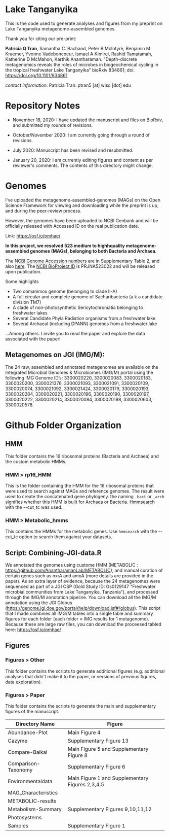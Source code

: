 # Lake Tanganyika
This is the code used to generate analyses and figures from my preprint on Lake Tanganyika metagenome-assembled genomes.

Thank you for citing our pre-print:

**Patricia Q Tran**, Samantha C. Bachand, Peter B McIntyre, Benjamin M Kraemer, Yvonne Vadeboncoeur, Ismael A Kimirei, Rashid Tamatamah, Katherine D McMahon, Karthik Anantharaman. "Depth-discrete metagenomics reveals the roles of microbes in biogeochemical cycling in the tropical freshwater Lake Tanganyika" bioRxiv 834861; doi: https://doi.org/10.1101/834861

_contact information_: Patricia Tran: ptran5 [at] wisc [dot] edu

# Repository Notes
- November 18, 2020: I have updated the manuscript and files on BioRxiv, and submitted my rounds of revisions.

- October/November 2020: I am currently going through a round of revisions.

- July 2020: Manuscript has been revised and resubmitted. 

- January 20, 2020: I am currently editing figures and content as per reviewer's comments. The contents of this directory might change.

# Genomes
I've uploaded the metagenome-assembled-genomes (MAGs) on the Open Science Framework for viewing and downloading while the preprint is up, and during the peer-review process.

However, the genomes have been uploaded to NCBI Genbank and will be officially released with Accessed ID on the real publication date.

Link: https://osf.io/pmhae/

**In this project, we resolved 523 medium to highhquality metagenome-assembled genomes (MAGs), belonging to both Bacteria and Archaea.**

The [NCBI Genome Accession numbers](https://www.ncbi.nlm.nih.gov/genome/) are in Supplementary Table 2, and also [here](https://github.com/patriciatran/LakeTanganyika/blob/master/NCBI_Accessions_LakeTanganyika_MAGs.txt).
The [NCBI BioProject ID](https://www.ncbi.nlm.nih.gov/bioproject/) is PRJNA523022 and will be released upon publication.

Some highlights
- Two comammox genome (belonging to clade II-A)
- A full circular and complete genome of Sacharibacteria (a.k.a candidate division TM7)
- A clade of non-photosynthetic Sericytochromatia belonging to freshwater lakes
- Several Candidate Phyla Radiation organisms from a freshwater lake
- Several Archaeal (including DPANN) genomes from a freshwater lake

...Among others. I invite you to read the paper and explore the data associated with the paper!

## Metagenomes on JGI (IMG/M):
The 24 raw, assembled and annotated metagenomes are available on the Integrated Microbial Genomes & Microbiomes (IMG/M) portal using the following IMG Genome ID’s: 3300020220, 3300020083, 3300020183, 3300020200, 3300021376, 3300021093, 3300021091, 3300020109, 3300020074, 3300021092, 3300021424, 3300020179, 3300020193, 3300020204, 3300020221, 3300020196, 3300020190, 3300020197, 3300020222, 3300020214, 3300020084, 3300020198, 3300020603, 3300020578. 

# Github Folder Organization

## HMM
This folder contains the 16 ribosomal proteins (Bacteria and Archaea) and the custom metabolic HMMs. 

### HMM > rp16_HMM
This is the folder containing the HMM for the 16 ribosomal proteins that were used to search against MAGs and reference genomes. The result were used to create the concatenated gene phylogeny. the naming `_bact` or `_arch` signifies whether this HMM is built for Archaea or Bacteria. [Hmmsearch](http://hmmer.org/download.html) with the --cut_tc was used. 

### HMM > Metabolic_hmms
This contains the HMMs for the metabolic genes. Use `hmmsearch` with the --cut_tc option to search them against your datasets.


## Script: Combining-JGI-data.R

We annotated the genomes using custome HMM (METABOLIC : https://github.com/AnantharamanLab/METABOLIC), and manual curation of certain genes such as nxrA and amoA (more details are provided in the paper). As an extra layer of evidence, because the 24 metagenomes were sequenced as part of a JGI CSP (Gold Study ID: Gs0129147 "Freshwater microbial communities from Lake Tanganyika, Tanzania"), and processed through the IMG/M annotation pipeline. You can download all the IMG/M annotation using the JGI Globus (https://genome.jgi.doe.gov/portal/help/download.jsf#/globus). This script that I made combines all IMG/M tables into a single table and summary figures for each folder (each folder = IMG results for 1 metagenome). Because these are large raw files, you can download the proceesed tabled here: https://osf.io/pmhae/ 

## Figures

### Figures > Other
This folder contains the scripts to generate additional figures (e.g. additional analyses that didn't make it to the paper, or versions of previous figures, data exploration).

### Figures > Paper
This folder contains the scripts to generate the main and supplementary figures of the manuscript.

|     Directory Name    | Figure                                          |
|-----------------------|-------------------------------------------------|
| Abundance-Plot        | Main Figure 4                                   |
| Cazyme                | Supplementary Figure 13                         |
| Compare-Baikal        | Main Figure 5 and Supplementary Figure 8        |
| Comparison-Taxonomy   | Supplementary Figure 6                          |
| Environmentaldata     | Main Figure 1 and Supplementary Figures 2,3,4,5 |
| MAG_Characteristics   |                                                 |
| METABOLIC-results     |                                                 |
| Metabolism-Summary    | Supplementary Figures 9,10,11,12                |
| Photosystems          |                                                 |
| Samples               | Supplementary Figure 1                          |
